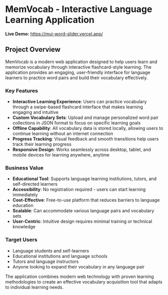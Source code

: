 # MemVocab - Interactive Language Learning Application

**Live Demo:** https://mui-word-slider.vercel.app/

## Project Overview

MemVocab is a modern web application designed to help users learn and memorize vocabulary through interactive flashcard-style learning. The application provides an engaging, user-friendly interface for language learners to practice word pairs and build their vocabulary effectively.

### Key Features

- **Interactive Learning Experience**: Users can practice vocabulary through a swipe-based flashcard interface that makes learning engaging and intuitive
- **Custom Vocabulary Sets**: Upload and manage personalized word pair collections in JSON format to focus on specific learning goals
- **Offline Capability**: All vocabulary data is stored locally, allowing users to continue learning without an internet connection
- **Progress Tracking**: Visual feedback and smooth transitions help users track their learning progress
- **Responsive Design**: Works seamlessly across desktop, tablet, and mobile devices for learning anywhere, anytime

### Business Value

- **Educational Tool**: Supports language learning institutions, tutors, and self-directed learners
- **Accessibility**: No registration required - users can start learning immediately
- **Cost-Effective**: Free-to-use platform that reduces barriers to language education
- **Scalable**: Can accommodate various language pairs and vocabulary sets
- **User-Centric**: Intuitive design requires minimal training or technical knowledge

### Target Users

- Language students and self-learners
- Educational institutions and language schools
- Tutors and language instructors
- Anyone looking to expand their vocabulary in any language pair

The application combines modern web technology with proven learning methodologies to create an effective vocabulary acquisition tool that adapts to individual learning needs.
